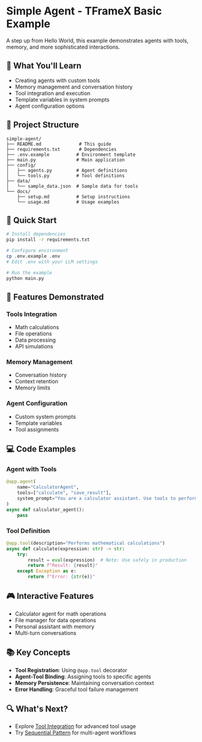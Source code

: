 # Simple Agent - TFrameX Basic Example

A step up from Hello World, this example demonstrates agents with tools, memory, and more sophisticated interactions.

## 🎯 What You'll Learn

- Creating agents with custom tools
- Memory management and conversation history
- Tool integration and execution
- Template variables in system prompts
- Agent configuration options

## 📁 Project Structure

```
simple-agent/
├── README.md              # This guide
├── requirements.txt       # Dependencies
├── .env.example          # Environment template
├── main.py               # Main application
├── config/
│   ├── agents.py         # Agent definitions
│   └── tools.py          # Tool definitions
├── data/
│   └── sample_data.json  # Sample data for tools
└── docs/
    ├── setup.md          # Setup instructions
    └── usage.md          # Usage examples
```

## 🚀 Quick Start

```bash
# Install dependencies
pip install -r requirements.txt

# Configure environment
cp .env.example .env
# Edit .env with your LLM settings

# Run the example
python main.py
```

## 🔧 Features Demonstrated

### **Tools Integration**
- Math calculations
- File operations
- Data processing
- API simulations

### **Memory Management**
- Conversation history
- Context retention
- Memory limits

### **Agent Configuration**
- Custom system prompts
- Template variables
- Tool assignments

## 💻 Code Examples

### **Agent with Tools**
```python
@app.agent(
    name="CalculatorAgent",
    tools=["calculate", "save_result"],
    system_prompt="You are a calculator assistant. Use tools to perform calculations and save results."
)
async def calculator_agent():
    pass
```

### **Tool Definition**
```python
@app.tool(description="Performs mathematical calculations")
async def calculate(expression: str) -> str:
    try:
        result = eval(expression)  # Note: Use safely in production
        return f"Result: {result}"
    except Exception as e:
        return f"Error: {str(e)}"
```

## 🎮 Interactive Features

- Calculator agent for math operations
- File manager for data operations
- Personal assistant with memory
- Multi-turn conversations

## 📚 Key Concepts

- **Tool Registration**: Using `@app.tool` decorator
- **Agent-Tool Binding**: Assigning tools to specific agents
- **Memory Persistence**: Maintaining conversation context
- **Error Handling**: Graceful tool failure management

## 🔍 What's Next?

- Explore [Tool Integration](../tool-integration/) for advanced tool usage
- Try [Sequential Pattern](../../02-pattern-examples/sequential-pattern/) for multi-agent workflows